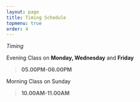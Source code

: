 ```yaml
---
layout: page
title: Timing Schedule
topmenu: true
order: 4
---
```

*Timing*

Evening Class on **Monday, Wednesday** and **Friday**
> **05.00PM-06.00PM**

Morning Class on Sunday
> **10.00AM-11.00AM**